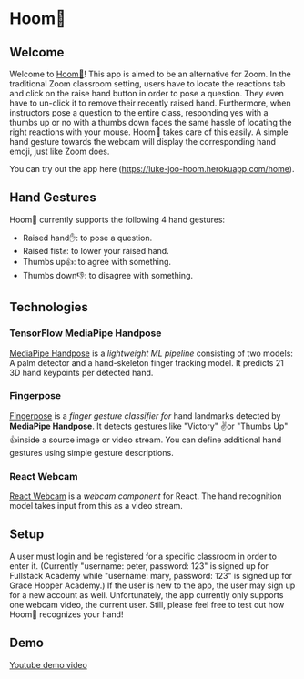# Hoom👋

## Welcome

Welcome to [Hoom👋](https://luke-joo-hoom.herokuapp.com)! This app is aimed to be an alternative for Zoom. In the traditional Zoom classroom setting, users have to locate the reactions tab and click on the raise hand button in order to pose a question. They even have to un-click it to remove their recently raised hand. Furthermore, when instructors pose a question to the entire class, responding yes with a thumbs up or no with a thumbs down faces the same hassle of locating the right reactions with your mouse. Hoom👋 takes care of this easily. A simple hand gesture towards the webcam will display the corresponding hand emoji, just like Zoom does.

You can try out the app here (https://luke-joo-hoom.herokuapp.com/home).

## Hand Gestures

Hoom👋  currently supports the following 4 hand gestures:

* Raised hand✋: to pose a question.
* Raised fist✊: to lower your raised hand.
* Thumbs up👍: to agree with something.
* Thumbs down👎: to disagree with something.

## Technologies

### TensorFlow MediaPipe Handpose

[MediaPipe Handpose](https://github.com/tensorflow/tfjs-models/tree/master/handpose) is a *lightweight ML pipeline* consisting of two models: A palm detector and a hand-skeleton finger tracking model. It predicts 21 3D hand keypoints per detected hand.

### Fingerpose

[Fingerpose](https://www.npmjs.com/package/fingerpose) is a *finger gesture classifier for* hand landmarks detected by **MediaPipe Handpose**. It detects gestures like "Victory" ✌️or "Thumbs Up" 👍inside a source image or video stream. You can define additional hand gestures using simple gesture descriptions.

### React Webcam

[React Webcam](https://www.npmjs.com/package/react-webcam) is a *webcam component* for React. The hand recognition model takes input from this as a video stream.

## Setup

A user must login and be registered for a specific classroom in order to enter it. (Currently "username: peter, password: 123" is signed up for Fullstack Academy while "username: mary, password: 123" is signed up for Grace Hopper Academy.) If the user is new to the app, the user may sign up for a new account as well. Unfortunately, the app currently only supports one webcam video, the current user. Still, please feel free to test out how Hoom👋 recognizes your hand!

## Demo

[Youtube demo video]()
